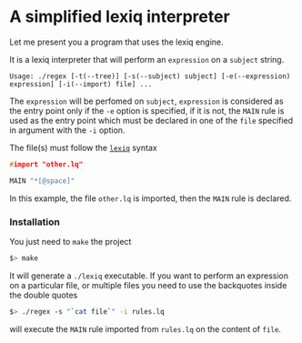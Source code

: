 # A simplified lexiq interpreter

Let me present you a program that uses the lexiq engine.

It is a lexiq interpreter that will perform an `expression` on a `subject` string.

`Usage: ./regex [-t(--tree)] [-s(--subject) subject] [-e(--expression) expression] [-i(--import) file] ...`

The `expression` will be perfomed on `subject`, `expression` is considered as the entry point only if the `-e` option is specified, if it is not, the `MAIN` rule is used as the entry point which must be declared in one of the `file` specified in argument with the `-i` option.

The file(s) must follow the [`lexiq`](https://github.com/mmerabet42/ft_regex) syntax
```C
#import "other.lq"

MAIN "*[@space]"
```

In this example, the file `other.lq` is imported, then the `MAIN` rule is declared. 

### Installation

You just need to `make` the project
```bash
$> make
```

It will generate a `./lexiq` executable.
If you want to perform an expression on a particular file, or multiple files you need to use the backquotes inside the double quotes
```bash
$> ./regex -s "`cat file`" -i rules.lq
```
will execute the `MAIN` rule imported from `rules.lq` on the content of `file`.
